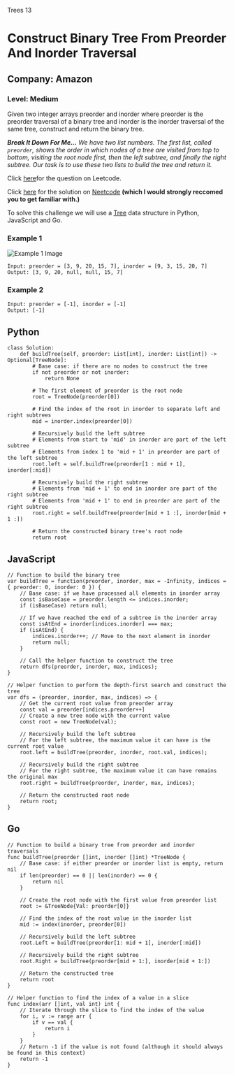 Trees 13
# Construct Binary Tree From Preorder And Inorder Traversal
## Company: Amazon
### Level: Medium

Given two integer arrays preorder and inorder where preorder is the preorder traversal of a binary tree and inorder is the inorder traversal of the same tree, construct and return the binary tree.

***Break It Down For Me...***
*We have two list numbers.*
*The first list, called `preorder`, shows the order in which nodes of a tree are visited from top to bottom, visiting the root node first, then the left subtree, and finally the right subtree.*
*Our task is to use these two lists to build the tree and return it.*

Click [here](https://leetcode.com/problems/construct-binary-tree-from-preorder-and-inorder-traversal/description/)for the question on Leetcode.

Click [here](https://www.youtube.com/watch?v=ihj4IQGZ2zc) for the solution on [Neetcode](https://neetcode.io/) **(which I would strongly reccomed you to get familiar with.)**

To solve this challenge we will use a [Tree](https://www.geeksforgeeks.org/introduction-to-tree-data-structure-and-algorithm-tutorials/) data structure in Python, JavaScript and Go.

### Example 1
![Example 1 Image](https://assets.leetcode.com/uploads/2021/02/19/tree.jpg)
```
Input: preorder = [3, 9, 20, 15, 7], inorder = [9, 3, 15, 20, 7]
Output: [3, 9, 20, null, null, 15, 7]
```

### Example 2
```
Input: preorder = [-1], inorder = [-1]
Output: [-1]
```

## Python
```
class Solution:
    def buildTree(self, preorder: List[int], inorder: List[int]) -> Optional[TreeNode]:
        # Base case: if there are no nodes to construct the tree
        if not preorder or not inorder:
            return None

        # The first element of preorder is the root node
        root = TreeNode(preorder[0])

        # Find the index of the root in inorder to separate left and right subtrees
        mid = inorder.index(preorder[0])

        # Recursively build the left subtree
        # Elements from start to 'mid' in inorder are part of the left subtree
        # Elements from index 1 to 'mid + 1' in preorder are part of the left subtree
        root.left = self.buildTree(preorder[1 : mid + 1], inorder[:mid])

        # Recursively build the right subtree
        # Elements from 'mid + 1' to end in inorder are part of the right subtree
        # Elements from 'mid + 1' to end in preorder are part of the right subtree
        root.right = self.buildTree(preorder[mid + 1 :], inorder[mid + 1 :])

        # Return the constructed binary tree's root node
        return root
```

## JavaScript
```
// Function to build the binary tree
var buildTree = function(preorder, inorder, max = -Infinity, indices = { preorder: 0, inorder: 0 }) {
    // Base case: if we have processed all elements in inorder array
    const isBaseCase = preorder.length <= indices.inorder;
    if (isBaseCase) return null;

    // If we have reached the end of a subtree in the inorder array
    const isAtEnd = inorder[indices.inorder] === max;
    if (isAtEnd) {
        indices.inorder++; // Move to the next element in inorder
        return null;
    }

    // Call the helper function to construct the tree
    return dfs(preorder, inorder, max, indices);
}

// Helper function to perform the depth-first search and construct the tree
var dfs = (preorder, inorder, max, indices) => {
    // Get the current root value from preorder array
    const val = preorder[indices.preorder++]
    // Create a new tree node with the current value
    const root = new TreeNode(val);

    // Recursively build the left subtree
    // For the left subtree, the maximum value it can have is the current root value
    root.left = buildTree(preorder, inorder, root.val, indices);

    // Recursively build the right subtree
    // For the right subtree, the maximum value it can have remains the original max
    root.right = buildTree(preorder, inorder, max, indices);

    // Return the constructed root node
    return root;
}
```

## Go
```
// Function to build a binary tree from preorder and inorder traversals
func buildTree(preorder []int, inorder []int) *TreeNode {
    // Base case: if either preorder or inorder list is empty, return nil
    if len(preorder) == 0 || len(inorder) == 0 {
        return nil
    }

    // Create the root node with the first value from preorder list
    root := &TreeNode{Val: preorder[0]}
    
    // Find the index of the root value in the inorder list
    mid := index(inorder, preorder[0])
    
    // Recursively build the left subtree
    root.Left = buildTree(preorder[1: mid + 1], inorder[:mid])
    
    // Recursively build the right subtree
    root.Right = buildTree(preorder[mid + 1:], inorder[mid + 1:])
    
    // Return the constructed tree
    return root
}

// Helper function to find the index of a value in a slice
func index(arr []int, val int) int {
    // Iterate through the slice to find the index of the value
    for i, v := range arr {
        if v == val {
            return i
        }
    }
    // Return -1 if the value is not found (although it should always be found in this context)
    return -1
}
```